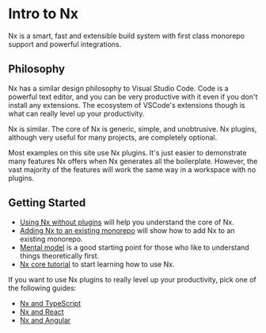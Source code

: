 # Intro to Nx

Nx is a smart, fast and extensible build system with first class monorepo support and powerful integrations.

## Philosophy

Nx has a similar design philosophy to Visual Studio Code. Code is a powerful text editor, and you can be very productive
with it even if you don't install any extensions. The ecosystem of VSCode's extensions though is what can really level
up your productivity.

Nx is similar. The core of Nx is generic, simple, and unobtrusive. Nx plugins, although very useful for many projects,
are completely optional.

Most examples on this site use Nx plugins. It's just easier to demonstrate many features Nx offers when Nx generates all
the boilerplate. However, the vast majority of the features will work the same way in a workspace with no plugins.

## Getting Started

- [Using Nx without plugins](/getting-started/nx-core) will help you understand the core of Nx.
- [Adding Nx to an existing monorepo](/migration/adding-to-monorepo) will show how to add Nx to an existing monorepo.
- [Mental model](/using-nx/mental-model) is a good starting point for those who like to understand things theoretically first.
- [Nx core tutorial](/core-tutorial/01-create-blog) to start learning how to use Nx.

If you want to use Nx plugins to really level up your productivity, pick one of the following guides:

- [Nx and TypeScript](/getting-started/nx-and-typescript)
- [Nx and React](/getting-started/nx-and-react)
- [Nx and Angular](/getting-started/nx-and-angular)
